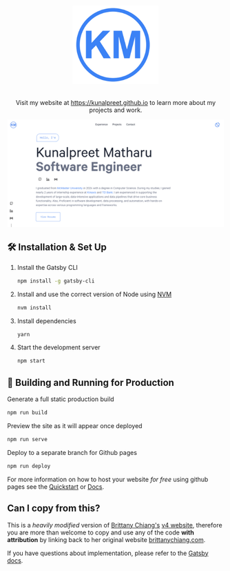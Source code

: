 <div align="center">
  <div center;">
  <img src="https://github.com/kunalpreet/kunalpreet.github.io/blob/main/src/images/logo.png" alt="drawing" width="200"/>
  </div>
  <br/> <!-- Line break to separate the image from the status -->
  
  <p>Visit my website at <a href="https://kunalpreet.github.io">https://kunalpreet.github.io</a> to learn more about my projects and work.</p>
  
  <img src="https://github.com/kunalpreet/kunalpreet.github.io/blob/main/static/og.png" alt="demo"/>
</div>

## 🛠 Installation & Set Up

1. Install the Gatsby CLI

   ```sh
   npm install -g gatsby-cli
   ```

2. Install and use the correct version of Node using [NVM](https://github.com/nvm-sh/nvm)

   ```sh
   nvm install
   ```

3. Install dependencies

   ```sh
   yarn
   ```

4. Start the development server

   ```sh
   npm start
   ```

## 🚀 Building and Running for Production

Generate a full static production build

```sh
npm run build
```

Preview the site as it will appear once deployed

```sh
npm run serve
```

Deploy to a separate branch for Github pages

```sh
npm run deploy
```

For more information on how to host your website _for free_ using github pages see the [Quickstart](https://docs.github.com/en/pages/quickstart) or [Docs](https://docs.github.com/en/pages).

## Can I copy from this?

This is a _heavily modified_ version of [Brittany Chiang's](https://github.com/bchiang7) [v4 website](https://brittanychiang.com), therefore you are more than welcome to copy and use any of the code **with attribution** by linking back to her original website [brittanychiang.com](https://brittanychiang.com).

If you have questions about implementation, please refer to the [Gatsby docs](https://www.gatsbyjs.org/docs/).

